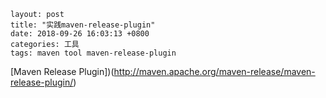     layout: post
    title: "实践maven-release-plugin"
    date: 2018-09-26 16:03:13 +0800
    categories: 工具
    tags: maven tool maven-release-plugin

[Maven Release Plugin])(http://maven.apache.org/maven-release/maven-release-plugin/)